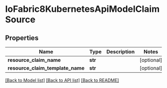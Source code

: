 # IoFabric8KubernetesApiModelClaimSource

## Properties
Name | Type | Description | Notes
------------ | ------------- | ------------- | -------------
**resource_claim_name** | **str** |  | [optional] 
**resource_claim_template_name** | **str** |  | [optional] 

[[Back to Model list]](../README.md#documentation-for-models) [[Back to API list]](../README.md#documentation-for-api-endpoints) [[Back to README]](../README.md)

